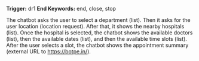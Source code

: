 **Trigger:** dr1
**End Keywords:** end, close, stop

The chatbot asks the user to select a department (list). Then it asks for the user location (location request). After that, it shows the nearby hospitals (list). Once the hospital is selected, the chatbot shows the available doctors (list), then the available dates (list), and then the available time slots (list). After the user selects a slot, the chatbot shows the appointment summary (external URL to https://botpe.in/).
